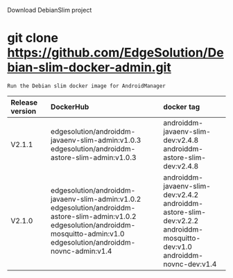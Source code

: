 Download DebianSlim project

# git clone https://github.com/EdgeSolution/Debian-slim-docker-admin.git

`Run the Debian slim docker image for AndroidManager`

| Release version  | DockerHub |    docker tag    |
| :------------------- | :-------------- | :----------|
|     V2.1.1         | edgesolution/androiddm-javaenv-slim-admin:v1.0.3<br />edgesolution/androiddm-astore-slim-admin:v1.0.3 | androiddm-javaenv-slim-dev:v2.4.8 <br />androiddm-astore-slim-dev:v2.4.8<br /> |
|     V2.1.0         | edgesolution/androiddm-javaenv-slim-admin:v1.0.2<br />edgesolution/androiddm-astore-slim-admin:v1.0.2<br />edgesolution/androiddm-mosquitto-admin:v1.0<br />edgesolution/androiddm-novnc-admin:v1.4 | androiddm-javaenv-slim-dev:v2.4.2 <br />androiddm-astore-slim-dev:v2.2.2<br />androiddm-mosquitto-dev:v1.0<br />androiddm-novnc-dev:v1.4<br /> |
